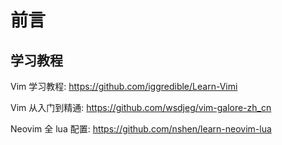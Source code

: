 # 前言

## 学习教程

Vim 学习教程: <https://github.com/iggredible/Learn-Vimi>

Vim 从入门到精通: <https://github.com/wsdjeg/vim-galore-zh_cn>

Neovim 全 lua 配置: <https://github.com/nshen/learn-neovim-lua>
